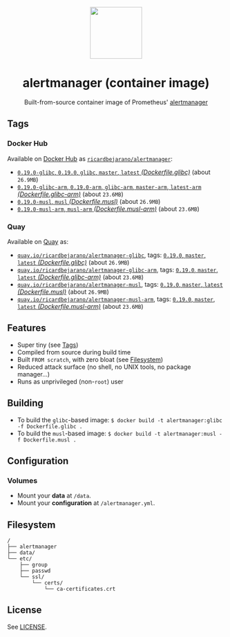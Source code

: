 <p align="center"><img src="https://emojipedia-us.s3.dualstack.us-west-1.amazonaws.com/thumbs/320/apple/198/police-cars-revolving-light_1f6a8.png" width="120px"></p>
<h1 align="center">alertmanager (container image)</h1>
<p align="center">Built-from-source container image of Prometheus' <a href="https://github.com/prometheus/alertmanager">alertmanager</a></p>


## Tags

### Docker Hub

Available on [Docker Hub](https://hub.docker.com) as [`ricardbejarano/alertmanager`](https://hub.docker.com/r/ricardbejarano/alertmanager):

- [`0.19.0-glibc`, `0.19.0`, `glibc`, `master`, `latest` *(Dockerfile.glibc)*](https://github.com/ricardbejarano/alertmanager/blob/master/Dockerfile.glibc) (about `26.9MB`)
- [`0.19.0-glibc-arm`, `0.19.0-arm`, `glibc-arm`, `master-arm`, `latest-arm` *(Dockerfile.glibc-arm)*](https://github.com/ricardbejarano/alertmanager/blob/master/Dockerfile.glibc-arm) (about `23.6MB`)
- [`0.19.0-musl`, `musl` *(Dockerfile.musl)*](https://github.com/ricardbejarano/alertmanager/blob/master/Dockerfile.musl) (about `26.9MB`)
- [`0.19.0-musl-arm`, `musl-arm` *(Dockerfile.musl-arm)*](https://github.com/ricardbejarano/alertmanager/blob/master/Dockerfile.musl-arm) (about `23.6MB`)

### Quay

Available on [Quay](https://quay.io) as:

- [`quay.io/ricardbejarano/alertmanager-glibc`](https://quay.io/repository/ricardbejarano/alertmanager-glibc), tags: [`0.19.0`, `master`, `latest` *(Dockerfile.glibc)*](https://github.com/ricardbejarano/alertmanager/blob/master/Dockerfile.glibc) (about `26.9MB`)
- [`quay.io/ricardbejarano/alertmanager-glibc-arm`](https://quay.io/repository/ricardbejarano/alertmanager-glibc-arm), tags: [`0.19.0`, `master`, `latest` *(Dockerfile.glibc-arm)*](https://github.com/ricardbejarano/alertmanager/blob/master/Dockerfile.glibc-arm) (about `23.6MB`)
- [`quay.io/ricardbejarano/alertmanager-musl`](https://quay.io/repository/ricardbejarano/alertmanager-musl), tags: [`0.19.0`, `master`, `latest` *(Dockerfile.musl)*](https://github.com/ricardbejarano/alertmanager/blob/master/Dockerfile.musl) (about `26.9MB`)
- [`quay.io/ricardbejarano/alertmanager-musl-arm`](https://quay.io/repository/ricardbejarano/alertmanager-musl-arm), tags: [`0.19.0`, `master`, `latest` *(Dockerfile.musl-arm)*](https://github.com/ricardbejarano/alertmanager/blob/master/Dockerfile.musl-arm) (about `23.6MB`)


## Features

* Super tiny (see [Tags](#tags))
* Compiled from source during build time
* Built `FROM scratch`, with zero bloat (see [Filesystem](#filesystem))
* Reduced attack surface (no shell, no UNIX tools, no package manager...)
* Runs as unprivileged (non-`root`) user


## Building

- To build the `glibc`-based image: `$ docker build -t alertmanager:glibc -f Dockerfile.glibc .`
- To build the `musl`-based image: `$ docker build -t alertmanager:musl -f Dockerfile.musl .`


## Configuration

### Volumes

- Mount your **data** at `/data`.
- Mount your **configuration** at `/alertmanager.yml`.


## Filesystem

```
/
├── alertmanager
├── data/
└── etc/
    ├── group
    ├── passwd
    └── ssl/
        └── certs/
            └── ca-certificates.crt
```


## License

See [LICENSE](https://github.com/ricardbejarano/alertmanager/blob/master/LICENSE).
